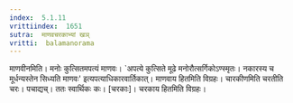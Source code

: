 ```yaml
---
index:  5.1.11
vrittiindex:  1651
sutra:  माणवचरकाभ्यां खञ्
vritti:  balamanorama 
---
```


माणवीनमिति। मनोः कुत्सितमपत्यं माणवः। `अपत्ये कुत्सिते मूढे मनोरौत्सर्गिकोऽण्स्मृतः। नकारस्य च मूर्धन्यस्तेन सिध्यति माणवः' इत्यपत्याधिकारवार्तिकात्। माणवाय हितमिति विग्रहः। चारकीणमिति चरतीति चरः। पचाद्यच्। ततः स्वार्थिकः कः। [चरकाः]। चरकाय हितमिति विग्रहः। 

